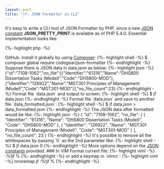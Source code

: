 ```yaml
---
layout: post
title: "jf: JSON Formatter in CLI"
---
```


It's easy to write a CLI tool of JSON Formatter by PHP, since a new <a href="https://www.php.net/manual/en/json.constants.php" target="_whitephp-ref">JSON constant</a> **JSON_PRETTY_PRINT** is available as of PHP 5.4.0. Essential implementation looks like:

{%- highlight php -%}
<?php

echo json_encode(json_decode(file_get_contents($argv[1])), 
                 $argv[2] ?? JSON_PRETTY_PRINT);
{%- endhighlight -%}

Latest source codes could be found in <a href="https://github.com/whitephp/json-formatter" target="_whitephp-ref">GitHub</a>.

Install it globally by using <a href="https://getcomposer.org/" target="_whitephp-ref">Composer</a>:

{%- highlight shell -%}
$ composer global require codegear/json-formatter
{%- endhighlight -%}

Suppose there is JSON data in data.json as below:
{%- highlight json -%}
{"id":"7108-1062","no_file":[{"Identifier":"61316","Name":"DHS800 Dissertation Tasks (Model)","Code":"DHS800-MOD"},{"Identifier":"126922","Name":"MGT301 Principles of Management (Model)","Code":"MGT301-MOD"}],"no_file_count":23}
{%- endhighlight -%}

Format file `data.json` and output to screen:

{%- highlight shell -%}
$ jf data.json
{%- endhighlight -%}

Format file `data.json` and save to another file `data_formatted.json`:

{%- highlight shell -%}
$ jf data.json > data_formatted.json
{%- endhighlight -%}

The JSON data after formatted would be like:
{%- highlight json -%}
{
    "id": "7108-1062",
    "no_file": [
        {
            "Identifier": "61316",
            "Name": "DHS800 Dissertation Tasks (Model)",
            "Code": "DHS800-MOD"
        },
        {
            "Identifier": "126922",
            "Name": "MGT301 Principles of Management (Model)",
            "Code": "MGT301-MOD"
        }
    ],
    "no_file_count": 23
}
{%- endhighlight -%}

It's possilbe to remove all the whitespaces by passing `0` as the 2nd parameter like:

{%- highlight shell -%}
$ jf data.json 0
{%- endhighlight -%}

More options depend on the <a href="https://www.php.net/manual/en/json.constants.php" target="_whitephp-ref">JSON constants</a> provided.

### In VIM

Format current file:

{%- highlight viml -%}
:%!jf %
{%- endhighlight -%}

or add a keymap in `vimrc`:

{%- highlight viml -%}
nnoremap <Leader>jf :%!jf %<CR>
{%- endhighlight -%}
